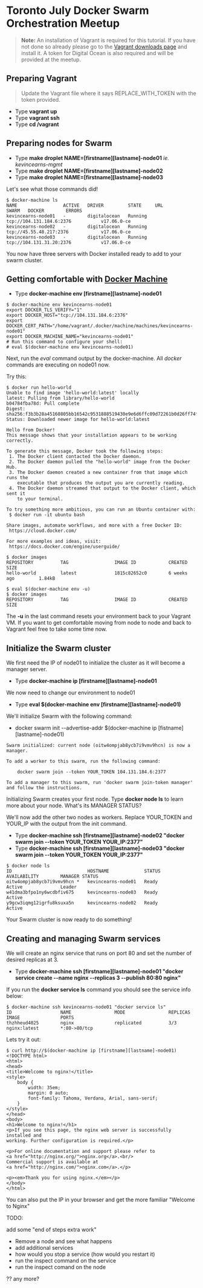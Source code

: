 # Toronto July Docker Swarm Orchestration Meetup

> **Note:** An installation of Vagrant is required for this tutorial. If you have not done so already please go to the [Vagrant downloads page](https://www.vagrantup.com/downloads.html) and install it. A token for Digital Ocean is also required and will be provided at the meetup.

## Preparing Vagrant

> Update the Vagrant file where it says REPLACE_WITH_TOKEN with the token provided.

* Type **vagrant up**
* Type **vagrant ssh**
* Type **cd /vagrant**

## Preparing nodes for Swarm

* Type **make droplet NAME=[firstname][lastname]-node01** _ie. kevincearns-mgmt_
* Type **make droplet NAME=[firstname][lastname]-node02**
* Type **make droplet NAME=[firstname][lastname]-node03**

Let's see what those commands did!
```
$ docker-machine ls
NAME                 ACTIVE   DRIVER         STATE     URL                        SWARM   DOCKER        ERRORS
kevincearns-node01   -        digitalocean   Running   tcp://104.131.184.6:2376           v17.06.0-ce   
kevincearns-node02   -        digitalocean   Running   tcp://45.55.48.217:2376            v17.06.0-ce   
kevincearns-node03   -        digitalocean   Running   tcp://104.131.31.20:2376           v17.06.0-ce   
```
You now have three servers with Docker installed ready to add to your swarm cluster.

## Getting comfortable with [Docker Machine](https://docs.docker.com/machine/)

* Type **docker-machine env [firstname][lastname]-node01**
```
$ docker-machine env kevincearns-node01
export DOCKER_TLS_VERIFY="1"
export DOCKER_HOST="tcp://104.131.184.6:2376"
export DOCKER_CERT_PATH="/home/vagrant/.docker/machine/machines/kevincearns-node01"
export DOCKER_MACHINE_NAME="kevincearns-node01"
# Run this command to configure your shell: 
# eval $(docker-machine env kevincearns-node01)
```

Next, run the _eval_ command output by the docker-machine. All _docker_ commands are executing on node01 now. 

Try this:
```
$ docker run hello-world
Unable to find image 'hello-world:latest' locally
latest: Pulling from library/hello-world
b04784fba78d: Pull complete 
Digest: sha256:f3b3b28a45160805bb16542c9531888519430e9e6d6ffc09d72261b0d26ff74f
Status: Downloaded newer image for hello-world:latest

Hello from Docker!
This message shows that your installation appears to be working correctly.

To generate this message, Docker took the following steps:
 1. The Docker client contacted the Docker daemon.
 2. The Docker daemon pulled the "hello-world" image from the Docker Hub.
 3. The Docker daemon created a new container from that image which runs the
    executable that produces the output you are currently reading.
 4. The Docker daemon streamed that output to the Docker client, which sent it
    to your terminal.

To try something more ambitious, you can run an Ubuntu container with:
 $ docker run -it ubuntu bash

Share images, automate workflows, and more with a free Docker ID:
 https://cloud.docker.com/

For more examples and ideas, visit:
 https://docs.docker.com/engine/userguide/

$ docker images
REPOSITORY          TAG                 IMAGE ID            CREATED             SIZE
hello-world         latest              1815c82652c0        6 weeks ago         1.84kB

$ eval $(docker-machine env -u)
$ docker images
REPOSITORY          TAG                 IMAGE ID            CREATED             SIZE
```

The **-u** in the last command resets your environment back to your Vagrant VM.
If you want to get comfortable moving from node to node and back to Vagrant feel free to take some time now.

## Initialize the Swarm cluster

We first need the IP of node01 to initialize the cluster as it will become a manager server.

* Type **docker-machine ip [firstname][lastname]-node01**

We now need to change our environment to node01

* Type **eval $(docker-machine env [firstname][lastname]-node01)**

We'll initialize Swarm with the following command:

* docker swarm init --advertise-addr $(docker-machine ip [fistname][lastname]-node01)

```
Swarm initialized: current node (oitw4ompjab8ycb7i9vmv9hcn) is now a manager.

To add a worker to this swarm, run the following command:

    docker swarm join --token YOUR_TOKEN 104.131.184.6:2377

To add a manager to this swarm, run 'docker swarm join-token manager' and follow the instructions.
```
Initializing Swarm creates your first node. Type **docker node ls** to learn more about your node.
What's its MANAGER STATUS?

We'll now add the other two nodes as workers. Replace YOUR_TOKEN and YOUR_IP with the output from the init command.

* Type **docker-machine ssh [firstname][lastname]-node02 "docker swarm join --token YOUR_TOKEN YOUR_IP:2377"**
* Type **docker-machine ssh [firstname][lastname]-node03 "docker swarm join --token YOUR_TOKEN YOUR_IP:2377"**

```
$ docker node ls
ID                            HOSTNAME             STATUS              AVAILABILITY        MANAGER STATUS
oitw4ompjab8ycb7i9vmv9hcn *   kevincearns-node01   Ready               Active              Leader
w41dma3bfpo1ny6wcdbfiv675     kevincearns-node03   Ready               Active              
y9gcw3iqmg12igrfu8ksuxa5n     kevincearns-node02   Ready               Active  
```

Your Swarm cluster is now ready to do something!

## Creating and managing Swarm services

We will create an nginx service that runs on port 80 and set the number of desired replicas at 3. 

* Type **docker-machine ssh [firstname][lastname]-node01 "docker service create --name nginx --replicas 3 --publish 80:80 nginx"**

If you run the **docker service ls** command you should see the service info below:

```
$ docker-machine ssh kevincearns-node01 "docker service ls"
ID                  NAME                MODE                REPLICAS            IMAGE               PORTS
thzhheud4025        nginx               replicated          3/3                 nginx:latest        *:80->80/tcp
```

Lets try it out:

```
$ curl http://$(docker-machine ip [firstname][lastname]-node01)
<!DOCTYPE html>
<html>
<head>
<title>Welcome to nginx!</title>
<style>
    body {
        width: 35em;
        margin: 0 auto;
        font-family: Tahoma, Verdana, Arial, sans-serif;
    }
</style>
</head>
<body>
<h1>Welcome to nginx!</h1>
<p>If you see this page, the nginx web server is successfully installed and
working. Further configuration is required.</p>

<p>For online documentation and support please refer to
<a href="http://nginx.org/">nginx.org</a>.<br/>
Commercial support is available at
<a href="http://nginx.com/">nginx.com</a>.</p>

<p><em>Thank you for using nginx.</em></p>
</body>
</html>
```

You can also put the IP in your browser and get the more familiar "Welcome to Nginx"


TODO:

add some "end of steps extra work"

* Remove a node and see what happens
* add additional services
* how would you stop a service (how would you restart it)
* run the inspect command on the service
* run the inspect comand on the node

?? any more?
